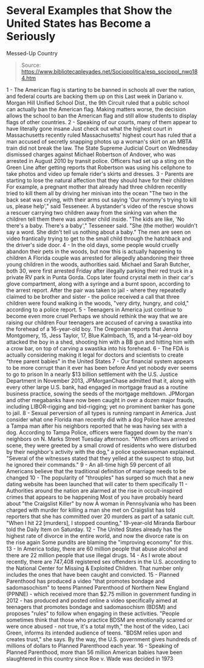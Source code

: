 # Several Examples that Show the United States has Become a Seriously 
Messed-Up Country

> Source: https://www.bibliotecapleyades.net/Sociopolitica/esp_sociopol_nwo184.htm

1 - The
American flag is starting to be banned in schools all over the nation,
and federal courts are
backing them up on this
Last week in Dariano
v. Morgan Hill Unified School Dist., the 9th Circuit ruled
that a public school can actually
ban the American flag.
Making matters worse, the decision
allows the school to ban the American flag and still allow students
to display flags of other countries.
2 -
Speaking of our courts, many of them appear to have literally gone
insane
Just check out what the highest court in
Massachusetts
recently ruled
Massachusetts' highest court has ruled
that a man accused of secretly snapping photos up a woman's skirt on
an MBTA train did not break the law.
The State Supreme Judicial Court on
Wednesday dismissed charges against Michael Robertson of Andover,
who was arrested in August 2010 by transit police.
Officers had set up a sting on the Green
Line after getting reports that Robertson was using his cellphone to
take photos and video up female rider's skirts and dresses.
3 - Parents
are starting to lose the natural affection that they should have for
their children
For example, a pregnant mother that already
had three children recently tried to kill them all by driving her
minivan
into the ocean
"The two in the back seat was crying,
with their arms out saying 'Our mommy's trying to kill us, please
help'," said Tesseneer.
A bystander's video of the rescue shows
a rescuer carrying two children away from the sinking van when the
children tell them there was another child inside.
"The kids are like, 'No there's a baby.
There's a baby'," Tesseneer said. "She (the mother) wouldn't say a
word. She didn't tell us nothing about a baby."
The men are seen on video frantically
trying to get to the small child through the hatchback and the
driver's side door.
4 - In the
old days, some people would cruelly abandon their pets in the woods, but
now this is actually happening
to children
A Florida couple was arrested for
allegedly abandoning their three young children in the woods,
authorities said.
Michael and Sarah Butcher, both 30,
were first arrested Friday after illegally parking their red
truck in a private RV park in Punta Gorda.
Cops later found crystal meth in their
car's glove compartment, along with a syringe and a burnt spoon,
according to the arrest report.
After the pair was taken to jail -
where they repeatedly claimed to be brother and sister - the police
received a call that three children were found walking in the woods,
"very dirty, hungry, and cold," according to a police report.
5 -
Teenagers in America just continue to become
even more cruel
Perhaps we should rethink the way that we
are raising our children
Four teenagers are accused of carving a
swastika into the forehead of a 16-year-old boy.
The Oregonian reports that
Jenna Montgomery, 15, Jess Taylor, 17, Blue Kalmbach, 15, and a
14-year-old boy attacked the boy in a shed, shooting him with a BB
gun and hitting him with a crow bar, on top of
carving a swastika into his
forehead.
6 - The FDA
is actually considering making it legal for doctors and scientists to
create "three
parent babies" in the United States
7 - Our
financial system appears to be more corrupt than it ever has been before
And yet nobody ever seems
to go to prison
In a nearly $13 billion settlement with
the U.S. Justice Department in November 2013, JPMorganChase
admitted that it, along with every other large U.S. bank, had
engaged in mortgage fraud as a routine business practice, sowing the
seeds of the mortgage meltdown.
JPMorgan and other megabanks have now
been caught in over a dozen major frauds, including LIBOR-rigging
and bid-rigging; yet no prominent banker has gone to jail.
8 - Sexual
perversion of all types is running rampant in America.
Just consider what one Florida man recently
did
with a dog
Police have arrested a Tampa man after
his neighbors reported that he was having sex with a dog.
According to Tampa Police, officers were
flagged down by the man's neighbors on N. Marks Street Tuesday
afternoon.
"When officers arrived on scene,
they were greeted by a small crowd of residents who were
disturbed by their neighbor's activity with the dog," a police
spokeswoman explained.
"Several of the witnesses stated
that they yelled at the suspect to stop, but he ignored their
commands."
9 - An
all-time high
59 percent of all Americans believe that the traditional definition
of marriage needs to be changed
10 - The
popularity of "throuples" has surged so much that a new dating website
has been launched
that will cater to them specifically
11 -
Authorities around the nation are alarmed at the rise in occult-inspired
crimes that appears to be happening
Most of you have probably heard about "the
Craigslist Killer" by now
A woman in Pennsylvania who has been
charged with murder for killing a man she met on Craigslist has
told reporters that she has committed over 20 murders as part of a
satanic cult.
"When I hit 22 [murders], I stopped
counting," 19-year-old Miranda Barbour told the Daily Item
on Saturday.
12 - The
United States already has the highest rate of divorce in the entire
world, and now the divorce rate is on the rise again
Some pundits are blaming the "improving
economy" for this.
13 - In
America today, there are
60 million people that abuse alcohol and there are 22 million people
that use illegal drugs.
14 - As I
wrote about
recently, there are
747,408 registered sex offenders in the U.S. according to the
National Center for Missing & Exploited Children.
That number only includes the ones that have
been caught and convicted.
15 -
Planned Parenthood has produced a video "that
promotes bondage and sadomasochism" to teens
Planned Parenthood of Northern New
England (PPNNE) - which received more than $2.75 million in
government funding in 2012 - has produced and posted online a video
specifically aimed at teenagers that promotes bondage and
sadomasochism (BDSM) and proposes "rules" to follow when engaging in
these activities.
"People sometimes think that those who
practice BDSM are emotionally scarred or were once abused - not
true, it's a total myth," the host of the video, Laci Green, informs
its intended audience of teens.
"BDSM relies upon and creates trust,"
she says.
By the way, the U.S. government gives
hundreds of millions of dollars to Planned Parenthood each year.
16 -
Speaking of Planned Parenthood,
more than 56 million American babies have been slaughtered in this
country since Roe v. Wade was decided in 1973
